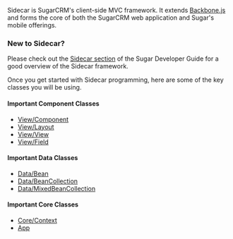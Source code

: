 Sidecar is SugarCRM's client-side MVC framework. It extends [Backbone.js](http://backbonejs.org/) and forms the core of
both the SugarCRM web application and Sugar's mobile offerings.

### New to Sidecar?

Please check out the [Sidecar section](http://support.sugarcrm.com/SmartLinks/Developer_Guide/User_Interface/Sidecar/) of the Sugar Developer Guide for a good overview of the Sidecar framework.

Once you get started with Sidecar programming, here are some of the key classes you will be using.

#### Important Component Classes
- [View/Component](View_Component.html)
- [View/Layout](View_Layout.html)
- [View/View](View_View.html)
- [View/Field](View_Field.html)

#### Important Data Classes
- [Data/Bean](Data_Bean.html)
- [Data/BeanCollection](Data_BeanCollection.html)
- [Data/MixedBeanCollection](Data_MixedBeanCollection.html)

#### Important Core Classes
- [Core/Context](Core_Context.html)
- [App](App.html)
